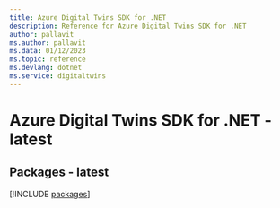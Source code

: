 ```yaml
---
title: Azure Digital Twins SDK for .NET
description: Reference for Azure Digital Twins SDK for .NET
author: pallavit
ms.author: pallavit
ms.data: 01/12/2023
ms.topic: reference
ms.devlang: dotnet
ms.service: digitaltwins
---
```

# Azure Digital Twins SDK for .NET - latest
## Packages - latest
[!INCLUDE [packages](digital-twins-index.md)]